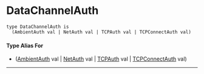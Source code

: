# DataChannelAuth

```pony
type DataChannelAuth is
  (AmbientAuth val | NetAuth val | TCPAuth val | TCPConnectAuth val)
```

#### Type Alias For

* ([AmbientAuth](builtin-AmbientAuth) val | [NetAuth](net-NetAuth) val | [TCPAuth](net-TCPAuth) val | [TCPConnectAuth](net-TCPConnectAuth) val)

---

